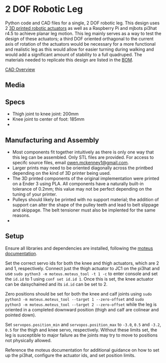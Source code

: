 # 2 DOF Robotic Leg
Python code and CAD files for a single, 2 DOF robotic leg. This design uses 2 [3D printed robotic actuators](https://github.com/owenmckenney/Robotic_Actuator) as well as a Raspberry Pi and mjbots pi3hat r4.5 to achieve planar leg motion. This leg mainly serves as a way to test the design of these actuators; a third DOF oriented orthagonal to the current axis of rotation of the actuators would be necessary for a more functional and realistic leg as this would allow for easier turning during walking and would add a significant amount of stability to a full quadruped. The materials needed to replicate this design are listed in the [BOM](BOM.md). 

[CAD Overview](https://youtu.be/-uwau5FXpTE?si=GULFIlkYwvTJMZq1)

## Media

## Specs

- Thigh joint to knee joint: 200mm
- Knee joint to center of foot: 185mm
- 

## Manufacturing and Assembly 

- Most components fit together intuitively as there is only one way that this leg can be assembled. Only STL files are provided. For access to specifc source files, email owen.mckenney1@gmail.com.
- Larger prints may need to be oriented diagonally across the printbed depending on the kind of 3D printer being used.
- The 3D printed components of the original implementation were printed on a Ender 3 using PLA. All components have a naturally built-in tolerance of 0.2mm; this value may not be perfect depending on the tuning of your printer.
- Pulleys should likely be printed with no support material; the addition of support can alter the shape of the pulley teeth and lead to belt slippage and skippage. The belt tensioner must also be implented for the same reasons.
- 

## Setup

Ensure all libraries and dependencies are installed, following the [moteus documentation](https://github.com/mjbots/moteus/tree/main). 

Set the correct servo ids for both the knee and thigh actuators, which are 2 and 1, respectively. Connect just the thigh actuator to JC1 on the pi3hat and use `sudo python3 -m moteus.moteus_tool -t 1 -c` to enter console and set the `id.id` to 1 using `conf set id.id 1`. Once this is set, the knee actuator can be daisychained and its `id.id` can be set to 2. 

Zero positions should be set for both the knee and calf joints using `sudo python3 -m moteus.moteus_tool --target 1 --zero-offset` and `sudo python3 -m moteus.moteus_tool --target 2 --zero-offset` while the leg is oriented in a completed downward position (thigh and calf are colinear and pointed down). 

Set `servopos.position_min` and `servopos.position_max` to `-3.0`, `0.5` and `-3.2`, `0.5` for the thigh and knee servo, respectively. Without these limits set, the leg is susceptible to major failure as the joints may try to move to positions not physically allowed. 

Reference the moteus documentation for additional guidance on how to set up the pi3hat, configure the actuator ids, and set position limits.
